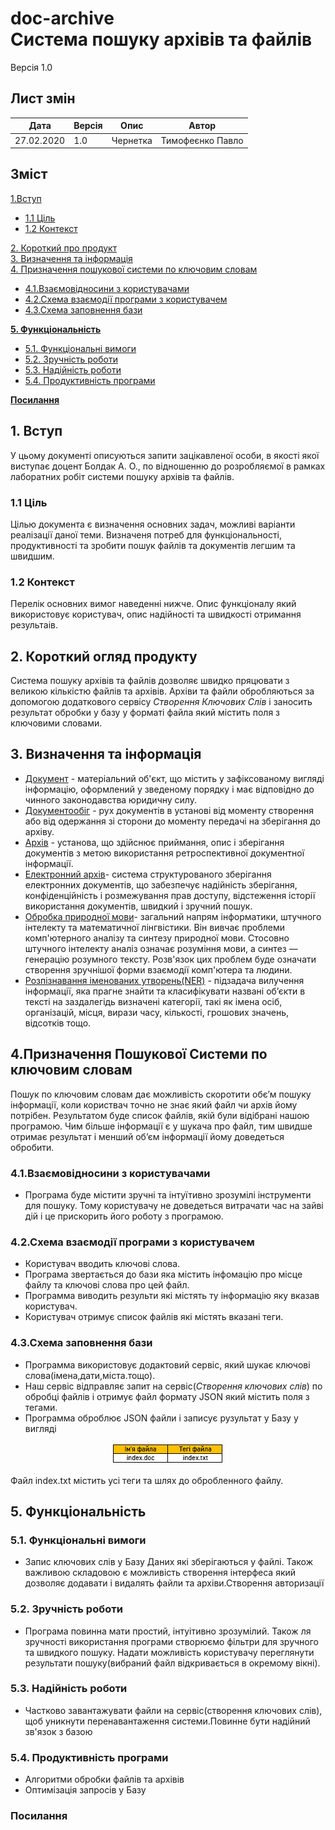#  doc-archive <br/> Система пошуку архівів та файлів
Версія 1.0

## Лист змін
| Дата | Версія | Опис | Автор |
| --- | --- | --- | --- |
| 27.02.2020 | 1.0 | Чернетка | Тимофеєнко Павло |

## Зміст

 [1.Вступ](#intro)
 + [1.1 Ціль](#intro-goal)
 + [1.2 Контекст](#intro-context)
 
[2. Короткий про продукт](#overview) <br/>
[3. Визначення та інформація](#definitions) <br/>
[4. Призначення пошукової системи по ключовим словам](#destination)
+ [4.1.Взаємовідносини з користувачами](#relationship)
+ [4.2.Схема взаємодії програми з користувачем](#relationship1)
+ [4.3.Схема заповнення бази](#scheme)

**[5. Функціональність](#practicality)**
+ [5.1.	Функціональні вимоги](#5-1)
+ [5.2.	Зручність роботи](#5-2)
+ [5.3.	Надійність роботи](#5-3)
+ [5.4.	Продуктивність програми ](#5-4)

**[Посилання](#links)**



## <a name="intro"></a> 1. Вступ

У цьому документі описуються запити зацікавленої особи, в якості якої виступає доцент Болдак А. О., по відношенню до розробляємої в рамках лаборатних робіт системи пошуку архівів та файлів.

### <a name="intro-goal"></a> 1.1 Ціль

Цілью документа є визначення основних задач, можливі варіанти реалізації даної теми. Визначеня потреб для функціональності, продуктивності та  зробити пошук файлів та документів легшим та швидшим.

### <a name="intro-context"></a> 1.2 Контекст

Перелік основних вимог наведенні нижче. Опис функціоналу який використовує користувач, опис надійності та швидкості отримання результаів.

## <a name="overview"></a> 2. Короткий огляд продукту

Система пошуку архівів та файлів дозволяє швидко пряцювати з великою кількістю файлів та архівів. Архіви та файли обробляються за допомогою додаткового сервісу *Створення Ключових Слів* і заносить результат обробки у базу у форматі файла який містить поля з ключовими словами.

## <a name="definitions"></a>3. Визначення та інформація
 + [Документ][1] - матеріальний об'єкт, що містить у зафіксованому вигляді інформацію, оформлений у зведеному порядку і має відповідно до чинного законодавства юридичну силу.
 + [Документообіг][2] - рух документів в установі від моменту створення або від одержання зі сторони до моменту передачі на зберігання до архіву.
 + [Архів][3] - установа, що здійснює приймання, опис і зберігання документів з метою використання ретроспективної документної інформації.
 + [Електронний архів][4]- система структурованого зберігання електронних документів, що забезпечує надійність зберігання, конфіденційність і розмежування прав доступу, відстеження історії використання документів, швидкий і зручний пошук.
 + [Обробка природної мови][5]- загальний напрям інформатики, штучного інтелекту та математичної лінгвістики. Він вивчає проблеми комп'ютерного аналізу та синтезу природної мови. Стосовно штучного інтелекту аналіз означає розуміння мови, а синтез — генерацію розумного тексту. Розв'язок цих проблем буде означати створення зручнішої форми взаємодії комп'ютера та людини.
 + [Розпізнавання іменованих утворень(NER)][6] - підзадача вилучення інформації, яка прагне знайти та класифікувати названі об’єкти в тексті на заздалегідь визначені категорії, такі як імена осіб, організацій, місця, вирази часу, кількості, грошових значень, відсотків тощо.

## <a name="destination"></a>4.Призначення Пошукової Системи по ключовим словам
Пошук по ключовим словам дає можливість скоротити обє’м пошуку інформації, коли користвач точно не знає який файл чи архів йому потрібен. Результатом буде список файлів, якій були відібрані нашою програмою. Чим більше інформації є у шукача про файл, тим швидше отримає результат і менший об’єм інформації йому доведеться обробити.

### <a name="relationship"></a>4.1.Взаємовідносини з користувачами
+ Програма буде містити зручні та інтуїтивно зрозумілі інструменти для пошуку. Тому користувачу не доведеться витрачати час на зайві дій і це прискорить його роботу з програмою.
### <a name="relationship1"></a>4.2.Схема взаємодії програми з користувачем
 +	Користувач вводить ключові слова.
+	Програма звертається до бази яка містить інфомацію про місце файлу та ключові слова про цей файл.
+	Программа виводить результи які містять ту інформацію яку вказав користувач.
+	Користувач отримує список файлів які містять вказані теги.


### <a name="scheme"></a>4.3.Схема заповнення бази 
  +	Программа використовує додактовий сервіс, який шукає ключові слова(імена,дати,міста.тощо).
+	Наш сервіс відправляє запит на сервіс(*Створення ключових слів*) по обробці файлів і отримує файл формату JSON  який містить поля з тегами. 
+	Программа оброблює JSON файли і записує рузультат у Базу у вигляді 
<p align="center">
  <img src="img1.png"/>
</p> Файл index.txt містить усі теги та шлях до обробленного  файлу. 

## <a name="functionality"></a>5. Функціональність
 ### <a name="5-1"></a>5.1.	Функціональні вимоги 
+ Запис ключових слів у Базу Даних які зберігаються у файлі. Також важливою складовою є можливість створення інтерфеса який дозволяє додавати і видалять файли та архіви.Створення авторизації 
### <a name="5-2"></a>5.2.	Зручність роботи 
+ Програма повинна мати простий, інтуітивно зрозумілий. Також  ля зручності використання програми створюємо фільтри для зручного та швидкого пошуку. Надати можливість користувачу переглянути результати пошуку(вибраний файл відкривається в окремому вікні). 
### <a name="5-3"></a>5.3.	Надійність роботи 
+ Частково завантажувати файли на сервіс(створення ключових слів), щоб уникнути перенавантаження системи.Повинне бути надійний зв'язок з базою
### <a name="5-4"></a>5.4.	Продуктивність програми 
+ Алгоритми обробки файлів та архівів
+ Оптимізація запросів у Базу

### <a name="links"></a>Посилання
[1]: https://buklib.net/books/27318/
 [2]: https://uk.wikipedia.org/wiki/%D0%94%D0%BE%D0%BA%D1%83%D0%BC%D0%B5%D0%BD%D1%82%D0%BE%D0%BE%D0%B1%D1%96%D0%B3 
[3]: https://uk.wikipedia.org/wiki/%D0%90%D1%80%D1%85%D1%96%D0%B2
 [4]: https://uk.wikipedia.org/wiki/%D0%95%D0%BB%D0%B5%D0%BA%D1%82%D1%80%D0%BE%D0%BD%D0%BD%D0%B8%D0%B9_%D0%B0%D1%80%D1%85%D1%96%D0%B2
[5]: https://uk.wikipedia.org/wiki/%D0%9E%D0%B1%D1%80%D0%BE%D0%B1%D0%BA%D0%B0_%D0%BF%D1%80%D0%B8%D1%80%D0%BE%D0%B4%D0%BD%D0%BE%D1%97_%D0%BC%D0%BE%D0%B2%D0%B8
[6]: https://uk.wikipedia.org/wiki/%D0%A0%D0%BE%D0%B7%D0%BF%D1%96%D0%B7%D0%BD%D0%B0%D0%B2%D0%B0%D0%BD%D0%BD%D1%8F_%D1%96%D0%BC%D0%B5%D0%BD%D0%BE%D0%B2%D0%B0%D0%BD%D0%B8%D1%85_%D1%81%D1%83%D1%82%D0%BD%D0%BE%D1%81%D1%82%D0%B5%D0%B9




